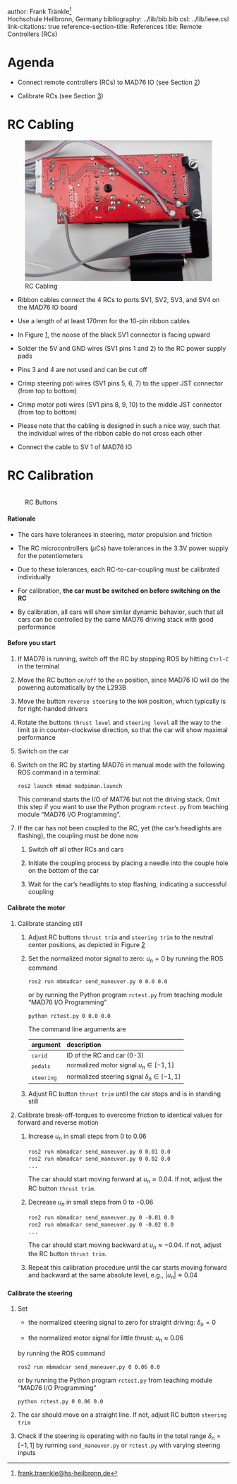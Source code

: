 author: Frank Tränkle[^1]  
Hochschule Heilbronn, Germany
bibliography: ../lib/bib.bib
csl: ../lib/ieee.csl
link-citations: true
reference-section-title: References
title: Remote Controllers (RCs)

Agenda
======

-   Connect remote controllers (RCs) to MAD76 IO (see
    Section <a href="#rc-cabling" data-reference-type="ref" data-reference="rc-cabling">2</a>)

-   Calibrate RCs (see
    Section <a href="#rc-calibration" data-reference-type="ref" data-reference="rc-calibration">3</a>)

RC Cabling
==========

<figure>
<img src="rccabling.jpg" id="f-rc-cabling" alt="" /><figcaption>RC Cabling</figcaption>
</figure>

-   Ribbon cables connect the 4 RCs to ports SV1, SV2, SV3, and SV4 on
    the MAD76 IO board

-   Use a length of at least 170mm for the 10-pin ribbon cables

-   In
    Figure <a href="#f-rc-cabling" data-reference-type="ref" data-reference="f-rc-cabling">1</a>,
    the noose of the black SV1 connector is facing upward

-   Solder the 5V and GND wires (SV1 pins 1 and 2) to the RC power
    supply pads

-   Pins 3 and 4 are not used and can be cut off

-   Crimp steering poti wires (SV1 pins 5, 6, 7) to the upper JST
    connector (from top to bottom)

-   Crimp motor poti wires (SV1 pins 8, 9, 10) to the middle JST
    connector (from top to bottom)

-   Please note that the cabling is designed in such a nice way, such
    that the individual wires of the ribbon cable do not cross each
    other

-   Connect the cable to SV 1 of MAD76 IO

RC Calibration
==============

<figure>
<img src="rcbuttons.png" id="f-rc-buttons" alt="" /><figcaption>RC Buttons</figcaption>
</figure>

#### Rationale

-   The cars have tolerances in steering, motor propulsion and friction

-   The RC microcontrollers ($\mu$Cs) have tolerances in the 3.3V power
    supply for the potentiometers

-   Due to these tolerances, each RC-to-car-coupling must be calibrated
    individually

-   For calibration, **the car must be switched on before switching on
    the RC**

-   By calibration, all cars will show similar dynamic behavior, such
    that all cars can be controlled by the same MAD76 driving stack with
    good performance

#### Before you start

1.  If MAD76 is running, switch off the RC by stopping ROS by hitting
    `Ctrl-C` in the terminal

2.  Move the RC button `on/off` to the `on` position, since MAD76 IO
    will do the powering automatically by the L293B

3.  Move the button `reverse steering` to the `NOR` position, which
    typically is for right-handed drivers

4.  Rotate the buttons `thrust level` and `steering level` all the way
    to the limit `10` in counter-clockwise direction, so that the car
    will show maximal performance

5.  Switch on the car

6.  Switch on the RC by starting MAD76 in manual mode with the following
    ROS command in a terminal:

        ros2 launch mbmad madpiman.launch

    This command starts the I/O of MAT76 but not the driving stack. Omit
    this step if you want to use the Python program `rctest.py` from
    teaching module “MAD76 I/O Programming”.

7.  If the car has not been coupled to the RC, yet (the car’s headlights
    are flashing), the coupling must be done now

    1.  Switch off all other RCs and cars

    2.  Initiate the coupling process by placing a needle into the
        couple hole on the bottom of the car

    3.  Wait for the car’s headlights to stop flashing, indicating a
        successful coupling

#### Calibrate the motor

1.  Calibrate standing still

    1.  Adjust RC buttons `thrust trim` and `steering trim` to the
        neutral center positions, as depicted in
        Figure <a href="#f-rc-buttons" data-reference-type="ref" data-reference="f-rc-buttons">2</a>

    2.  Set the normalized motor signal to zero: $u_n = 0$ by running
        the ROS command

            ros2 run mbmadcar send_maneuver.py 0 0.0 0.0

        or by running the Python program `rctest.py` from teaching
        module “MAD76 I/O Programming”

            python rctest.py 0 0.0 0.0

        The command line arguments are

        | argument   | description                                       |
        |:-----------|:--------------------------------------------------|
        | `carid`    | ID of the RC and car (0-3)                        |
        | `pedals`   | normalized motor signal $u_n \in [-1, 1]$         |
        | `steering` | normalized steering signal $\delta_n \in [-1, 1]$ |

    3.  Adjust RC button `thrust trim` until the car stops and is in
        standing still

2.  Calibrate break-off-torques to overcome friction to identical values
    for forward and reverse motion

    1.  Increase $u_n$ in small steps from $0$ to $0.06$

            ros2 run mbmadcar send_maneuver.py 0 0.01 0.0
            ros2 run mbmadcar send_maneuver.py 0 0.02 0.0
            ...

        The car should start moving forward at $u_n \approx 0.04$. If
        not, adjust the RC button `thrust trim`.

    2.  Decrease $u_n$ in small steps from $0$ to $-0.06$

            ros2 run mbmadcar send_maneuver.py 0 -0.01 0.0
            ros2 run mbmadcar send_maneuver.py 0 -0.02 0.0
            ...

        The car should start moving backward at $u_n \approx -0.04$. If
        not, adjust the RC button `thrust trim`.

    3.  Repeat this calibration procedure until the car starts moving
        forward and backward at the same absolute level, e.g.,
        $|u_n| \approx 0.04$

#### Calibrate the steering

1.  Set

    -   the normalized steering signal to zero for straight driving:
        $\delta_n = 0$

    -   the normalized motor signal for little thrust:
        $u_n \approx 0.06$

    by running the ROS command

        ros2 run mbmadcar send_maneuver.py 0 0.06 0.0

    or by running the Python program `rctest.py` from teaching module
    “MAD76 I/O Programming”

        python rctest.py 0 0.06 0.0

2.  The car should move on a straight line. If not, adjust RC button
    `steering trim`

3.  Check if the steering is operating with no faults in the total range
    $\delta_n = [-1,1]$ by running `send_maneuver.py` or `rctest.py`
    with varying steering inputs

[^1]: frank.traenkle@hs-heilbronn.de
